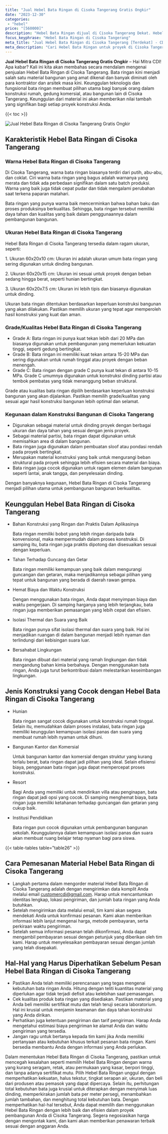 ```yaml
---
title: "Jual Hebel Bata Ringan di Cisoka Tangerang Gratis Ongkir"
date: "2023-12-30"
categories:
 - "hebel"
price: "[560000]"
description: "Hebel Bata Ringan dijual di Cisoka Tangerang Dekat. Hebel Bata Ringan ini sering digunakan dalam proyek pembangunan sebagai material dinding yang kuat dan awet. Kontak kami untuk mendapatkan informasi lebih lanjut."
focus_keyphrase: "Hebel Bata Ringan di Cisoka Tangerang"
meta_title: "Jual Hebel Bata Ringan di Cisoka Tangerang [Terdekat] - CDI"
meta_description: "Cari Hebel Bata Ringan untuk proyek di Cisoka Tangerang? Kami memiliki Hebel Bata Ringan berkualitas untuk material dinding. Raih penawaran terbaik sekarang."
---
```


**Jual Hebel Bata Ringan di Cisoka Tangerang Gratis Ongkir** – Hai Mitra CDI! Apa kabar? Kali ini kita akan membahas secara mendalam mengenai penjualan Hebel Bata Ringan di Cisoka Tangerang. Bata ringan kini menjadi salah satu material bangunan yang amat dikenal dan banyak diminati oleh para kontraktor dan arsitek masa kini. Keunggulan teknologis dan fungsional bata ringan membuat pilihan utama bagi banyak orang dalam konstruksi rumah, gedung komersial, atau bangunan lain di Cisoka Tangerang. Keunggulan dari material ini akan memberikan nilai tambah yang signifikan bagi setiap proyek konstruksi Anda.

{{< toc >}}

![Jual Hebel Bata Ringan di Cisoka Tangerang Gratis Ongkir](/images/hebel/hebel-bataringan-18.jpg)

## Karakteristik Hebel Bata Ringan di Cisoka Tangerang

### Warna Hebel Bata Ringan di Cisoka Tangerang

Di Cisoka Tangerang, warna bata ringan biasanya terdiri dari putih, abu-abu, dan coklat. Ciri warna bata ringan yang bagus adalah warnanya yang merata dan tidak ada perbedaan signifikan dalam satu batch produksi. Warna yang baik juga tidak cepat pudar dan tidak mengalami perubahan saat terkena paparan matahari.

Bata ringan yang punya warna baik mencerminkan bahwa bahan baku dan proses produksinya berkualitas. Sehingga, bata ringan tersebut memiliki daya tahan dan kualitas yang baik dalam penggunaannya dalam pembangunan bangunan.

### Ukuran Hebel Bata Ringan di Cisoka Tangerang

Hebel Bata Ringan di Cisoka Tangerang tersedia dalam ragam ukuran, seperti:

1\. Ukuran 60x20x10 cm: Ukuran ini adalah ukuran umum bata ringan yang sering digunakan untuk dinding bangunan.

2\. Ukuran 60x20x15 cm: Ukuran ini sesuai untuk proyek dengan beban sedang hingga berat, seperti hunian bertingkat.

3\. Ukuran 60x20x7.5 cm: Ukuran ini lebih tipis dan biasanya digunakan untuk dinding.

Ukuran bata ringan ditentukan berdasarkan keperluan konstruksi bangunan yang akan dilakukan. Pastikan memilih ukuran yang tepat agar memperoleh hasil konstruksi yang kuat dan aman.

### Grade/Kualitas Hebel Bata Ringan di Cisoka Tangerang

*   Grade A: Bata ringan ini punya kuat tekan lebih dari 20 MPa dan biasanya digunakan untuk pembangunan yang memerlukan kekuatan tinggi, seperti gedung bertingkat.
*   Grade B: Bata ringan ini memiliki kuat tekan antara 15-20 MPa dan sering digunakan untuk rumah tinggal atau proyek dengan beban menengah.
*   Grade C: Bata ringan dengan grade C punya kuat tekan di antara 10-15 MPa. Grade C umumnya digunakan untuk konstruksi dinding partisi atau tembok pembatas yang tidak menanggung beban struktural.

Grade atau kualitas bata ringan dipilih berdasarkan keperluan konstruksi bangunan yang akan dijalankan. Pastikan memilih grade/kualitas yang sesuai agar hasil konstruksi bangunan lebih optimal dan selamat.

### Kegunaan dalam Konstruksi Bangunan di Cisoka Tangerang

*   Digunakan sebagai material untuk dinding proyek dengan berbagai ukuran dan daya tahan yang sesuai dengan jenis proyek.
*   Sebagai material partisi, bata ringan dapat digunakan untuk memisahkan area di dalam bangunan.
*   Bata ringan juga digunakan dalam pembuatan sloof atau pondasi rendah pada proyek bertingkat.
*   Merupakan material konstruksi yang baik untuk mengurangi beban struktural pada proyek sehingga lebih efisien secara material dan biaya.
*   Bata ringan juga cocok digunakan untuk ragam elemen dalam bangunan seperti lantai, anak tangga, dan penyelesaian dinding.

Dengan banyaknya kegunaan, Hebel Bata Ringan di Cisoka Tangerang menjadi pilihan utama untuk pembangunan bangunan berkualitas.

## Keunggulan Hebel Bata Ringan di Cisoka Tangerang

*   Bahan Konstruksi yang Ringan dan Praktis Dalam Aplikasinya

    Bata ringan memiliki bobot yang lebih ringan daripada bata konvensional, maka mempermudah dalam proses konstruksi. Di samping itu, bata ringan juga praktis dipotong dan disesuaikan sesuai dengan keperluan.
*   Tahan Terhadap Guncang dan Getar

    Bata ringan memiliki kemampuan yang baik dalam mengurangi guncangan dan getaran, maka menjadikannya sebagai pilihan yang tepat untuk bangunan yang berada di daerah rawan gempa.
*   Hemat Biaya dan Waktu Konstruksi

    Dengan menggunakan bata ringan, Anda dapat menyimpan biaya dan waktu pengerjaan. Di samping harganya yang lebih terjangkau, bata ringan juga memberikan pemasangan yang lebih cepat dan efisien.
*   Isolasi Thermal dan Suara yang Baik

    Bata ringan punya sifat isolasi thermal dan suara yang baik. Hal ini menjadikan ruangan di dalam bangunan menjadi lebih nyaman dan terlindungi dari kebisingan suara luar.
*   Bersahabat Lingkungan

    Bata ringan dibuat dari material yang ramah lingkungan dan tidak mengandung bahan kimia berbahaya. Dengan menggunakan bata ringan, Anda juga turut berkontribusi dalam melestarikan keseimbangan lingkungan.

## Jenis Konstruksi yang Cocok dengan Hebel Bata Ringan di Cisoka Tangerang

*   Hunian

    Bata ringan sangat cocok digunakan untuk konstruksi rumah tinggal. Selain itu, memudahkan dalam proses instalasi, bata ringan juga memiliki keunggulan kemampuan isolasi panas dan suara yang membuat rumah lebih nyaman untuk dihuni.
*   Bangunan Kantor dan Komersial

    Untuk bangunan kantor dan komersial dengan struktur yang kurang terlalu berat, bata ringan dapat jadi pilihan yang ideal. Selain efisiensi biaya, penggunaan bata ringan juga dapat mempercepat proses konstruksi.
*   Resort

    Bagi Anda yang memiliki untuk mendirikan villa atau penginapan, bata ringan dapat jadi opsi yang cocok. Di samping menghemat biaya, bata ringan juga memiliki ketahanan terhadap guncangan dan getaran yang cukup baik.
*   Institusi Pendidikan

    Bata ringan pun cocok digunakan untuk pembangunan bangunan sekolah. Keunggulannya dalam kemampuan isolasi panas dan suara akan membuat ruang belajar tetap nyaman bagi para siswa.

{{< table-tables table="table26" >}}

## Cara Pemesanan Material Hebel Bata Ringan di Cisoka Tangerang

*   Langkah pertama dalam mengorder material Hebel Bata Ringan di Cisoka Tangerang adalah dengan mengirimkan data komplit Anda melalui email customercdi@gmail.com. Harap untuk mencantumkan identitas lengkap, lokasi pengiriman, dan jumlah bata ringan yang Anda butuhkan.
*   Setelah mengirimkan data melalui email, tim kami akan segera mendekati Anda untuk konfirmasi pesanan. Kami akan memberikan informasi lebih lanjut mengenai harga, metode pembayaran, serta perkiraan waktu pengiriman.
*   Setelah semua informasi pesanan telah dikonfirmasi, Anda dapat mengambil pembayaran sesuai dengan petunjuk yang diberikan oleh tim kami. Harap untuk menyelesaikan pembayaran sesuai dengan jumlah yang telah disepakati.

## Hal-Hal yang Harus Diperhatikan Sebelum Pesan Hebel Bata Ringan di Cisoka Tangerang

*   Pastikan Anda telah memiliki perencanaan yang tegas mengenai kebutuhan bata ringan Anda. Hitung dengan teliti kuantitas material yang diperlukan agar tidak terjadi defisit atau kelebihan saat pemasangan.
*   Cek kualitas produk bata ringan yang disediakan. Pastikan material yang Anda beli memiliki sertifikat mutu dan telah teruji secara laboratorium. Hal ini krusial untuk menjamin keamanan dan daya tahan konstruksi yang Anda dirikan.
*   Perhatikan juga ketentuan pengiriman dan tarif pengiriman. Harap Anda mengetahui estimasi biaya pengiriman ke alamat Anda dan waktu pengiriman yang tersedia.
*   Jangan ragu untuk bertanya kepada tim kami jika Anda memiliki pertanyaan atau kebutuhan khusus terkait pesanan bata ringan. Kami bersedia membantu Anda dengan informasi yang Anda perlukan.

Dalam menentukan Hebel Bata Ringan di Cisoka Tangerang, pastikan untuk mencegah kesalahan seperti memilih Hebel Bata Ringan dengan warna yang kurang seragam, retak, atau permukaan yang kasar, berpori tinggi, dan tanpa adanya sertifikat mutu. Pilih Hebel Bata Ringan unggul dengan memperhatikan kekuatan, halus tekstur, tingkat serapan air, ukuran, dan beli dari produsen atau pemasok yang dapat dipercaya. Selain itu, perhitungan total kebutuhan bata juga krusial untuk diterapkan dengan menyimak luas dinding, memperkirakan jumlah bata per meter persegi, menambahkan jumlah tambahan, dan menghitung total kebutuhan bata. Dengan memperhatikan hal-hal tersebut, Anda dapat memilih dan menggunakan Hebel Bata Ringan dengan lebih baik dan efisien dalam proyek pembangunan Anda di Cisoka Tangerang. Segera negosiasikan harga dengan mengontak kami, dan kami akan memberikan penawaran terbaik sesuai dengan anggaran Anda.